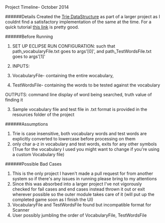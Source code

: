 Project Timeline- October 2014

######Details
Created the [Trie DataStructure](http://en.wikipedia.org/wiki/Trie) as part of a larger project as I couldnt find a satisfactory implementation of the same at the time. For a quick tutorial [this link](http://www.toptal.com/java/the-trie-a-neglected-data-structure) is pretty good.

######Before Running
1. SET UP ECLIPSE RUN CONFIGURATION: such that path_vocabularyFile.txt goes to args'[0]', and path_TestWordsFile.txt goes to args'[1]'

2. INPUTS: 
  1. VocabularyFile- containing the entire wocabulary, 
  2. TestWordsFile- containing the words to be tested against the vocabulary
   
   OUTPUTS: command line display of word being searched, truth value of finding it
  
3. Sample vocabulary file and test file in .txt format is provided in the resources folder of the project


######Assumptions
1. Trie is case insensitive, both vocabulary words and test words are explicitly converted to lowercase before processing on them
2. only char a-z in vocabulary and test words, exits for any other symbols (True for the vocabulary I used you might want to change if you're using a custom Vocabulary file)

######Possible Bad Cases
1. This is the only project I haven't made a pull request for from another system so if there's any issues in running please bring to my attentions
2. Since this was absorbed into a larger project I've not vigorously checked for fail cases and end cases instead thrown it out or exit wherever possible so the outer module takes care of it (will put up the completed game soon as I finish the UI)
3. VocabularyFile and TestWordsFile found but incompatible format for Scanner
4. User possibly jumbling the order of VocabularyFile, TestWordsFile




